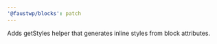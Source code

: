 ```yaml
---
'@faustwp/blocks': patch
---
```


Adds getStyles helper that generates inline styles from block attributes.
